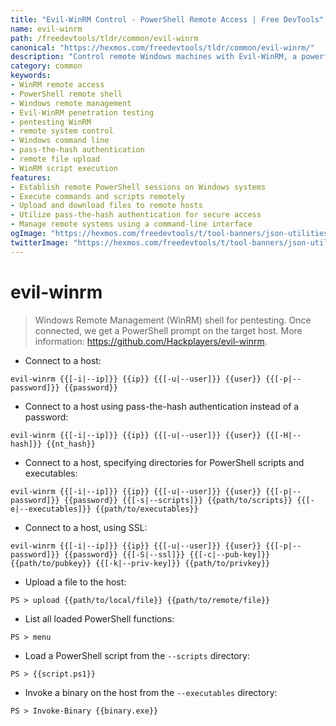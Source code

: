 ```yaml
---
title: "Evil-WinRM Control - PowerShell Remote Access | Free DevTools"
name: evil-winrm
path: /freedevtools/tldr/common/evil-winrm
canonical: "https://hexmos.com/freedevtools/tldr/common/evil-winrm/"
description: "Control remote Windows machines with Evil-WinRM, a powerful PowerShell remote access tool. Gain shell access and manage systems effectively. Free online tool, no registration required."
category: common
keywords:
- WinRM remote access
- PowerShell remote shell
- Windows remote management
- Evil-WinRM penetration testing
- pentesting WinRM
- remote system control
- Windows command line
- pass-the-hash authentication
- remote file upload
- WinRM script execution
features:
- Establish remote PowerShell sessions on Windows systems
- Execute commands and scripts remotely
- Upload and download files to remote hosts
- Utilize pass-the-hash authentication for secure access
- Manage remote systems using a command-line interface
ogImage: "https://hexmos.com/freedevtools/t/tool-banners/json-utilities-banner.png"
twitterImage: "https://hexmos.com/freedevtools/t/tool-banners/json-utilities-banner.png"
---
```


# evil-winrm

> Windows Remote Management (WinRM) shell for pentesting.
> Once connected, we get a PowerShell prompt on the target host.
> More information: <https://github.com/Hackplayers/evil-winrm>.

- Connect to a host:

`evil-winrm {{[-i|--ip]}} {{ip}} {{[-u|--user]}} {{user}} {{[-p|--password]}} {{password}}`

- Connect to a host using pass-the-hash authentication instead of a password:

`evil-winrm {{[-i|--ip]}} {{ip}} {{[-u|--user]}} {{user}} {{[-H|--hash]}} {{nt_hash}}`

- Connect to a host, specifying directories for PowerShell scripts and executables:

`evil-winrm {{[-i|--ip]}} {{ip}} {{[-u|--user]}} {{user}} {{[-p|--password]}} {{password}} {{[-s|--scripts]}} {{path/to/scripts}} {{[-e|--executables]}} {{path/to/executables}}`

- Connect to a host, using SSL:

`evil-winrm {{[-i|--ip]}} {{ip}} {{[-u|--user]}} {{user}} {{[-p|--password]}} {{password}} {{[-S|--ssl]}} {{[-c|--pub-key]}} {{path/to/pubkey}} {{[-k|--priv-key]}} {{path/to/privkey}}`

- Upload a file to the host:

`PS > upload {{path/to/local/file}} {{path/to/remote/file}}`

- List all loaded PowerShell functions:

`PS > menu`

- Load a PowerShell script from the `--scripts` directory:

`PS > {{script.ps1}}`

- Invoke a binary on the host from the `--executables` directory:

`PS > Invoke-Binary {{binary.exe}}`
